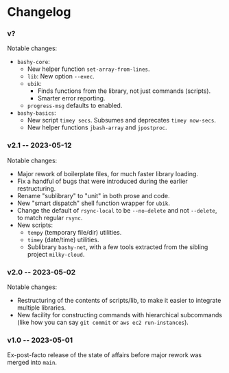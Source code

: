 Changelog
=========

### v?

Notable changes:

* `bashy-core`:
  * New helper function `set-array-from-lines`.
  * `lib`: New option `--exec`.
  * `ubik`:
    * Finds functions from the library, not just commands (scripts).
    * Smarter error reporting.
  * `progress-msg` defaults to enabled.
* `bashy-basics`:
  * New script `timey secs`. Subsumes and deprecates `timey now-secs`.
  * New helper functions `jbash-array` and `jpostproc`.

### v2.1 -- 2023-05-12

Notable changes:

* Major rework of boilerplate files, for much faster library loading.
* Fix a handful of bugs that were introduced during the earlier restructuring.
* Rename "sublibrary" to "unit" in both prose and code.
* New "smart dispatch" shell function wrapper for `ubik`.
* Change the default of `rsync-local` to be `--no-delete` and not `--delete`,
  to match regular `rsync`.
* New scripts:
  * `tempy` (temporary file/dir) utilities.
  * `timey` (date/time) utilities.
  * Sublibrary `bashy-net`, with a few tools extracted from the sibling project
   `milky-cloud`.

### v2.0 -- 2023-05-02

Notable changes:

* Restructuring of the contents of scripts/lib, to make it easier to integrate
  multiple libraries.
* New facility for constructing commands with hierarchical subcommands (like how
  you can say `git commit` or `aws ec2 run-instances`).

### v1.0 -- 2023-05-01

Ex-post-facto release of the state of affairs before major rework was
merged into `main`.
